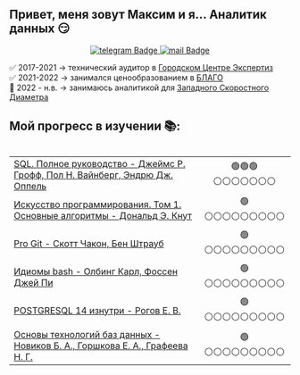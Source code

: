 


## Привет, меня зовут Максим и я... Аналитик данных :smirk:


<div id="badges"  align="center">
    <a href="https://t.me/NCH_SOKUR">
  <img src="https://img.shields.io/badge/telegram-blue?style=for-the-badge&logo=telegram&logoColor=white" alt="telegram Badge"/>
    </a>
    <a href="mailto:sokur.working@gmail.com">
  <img src="https://img.shields.io/badge/Gmail-D14836?style=for-the-badge&logo=gmail&logoColor=white" alt="mail Badge"/>
    </a>

</div>


✅ 2017-2021  → технический аудитор в [Городском Центре Экспертиз](https://www.gce.ru/)  
✅ 2021-2022  → занимался ценообразованием в [БЛАГО](https://www.gcblago.ru/)  
📍 2022 - н.в. → занимаюсь аналитикой для [Западного Скоростного Диаметра](https://nch-spb.com/)


## Мой прогресс в изучении :books::

<table align="left">
    <tr>
        <td align="left"> 
        <a href="https://www.livelib.ru/book/1001174728-sql-polnoe-rukovodstvo-dzhejms-r-groff?ysclid=loszbjt35b499844457" title="Страница на LiveLib.ru">SQL. Полное руководство - Джеймс Р. Грофф, Пол Н. Вайнберг, Эндрю Дж. Оппель</a> </td>
        <td align="center">🟢🟢🟢⚪️⚪️⚪️⚪️⚪️⚪️⚪️</td>
    </tr>
    <tr>
        <td align="left"><a href="https://www.livelib.ru/book/1000020456-iskusstvo-programmirovaniya-tom-1-osnovnye-algoritmy-donald-e-knut?ysclid=loszkucpb2230878264" title="Страница на LiveLib.ru">Искусство программирования. Том 1. Основные алгоритмы - Дональд Э. Кнут</a></td>
        <td align="center">🟢⚪️⚪️⚪️⚪️⚪️⚪️⚪️⚪️⚪️</td>
    </tr>
    <tr>
        <td align="left"><a href="https://www.livelib.ru/book/1001404711-pro-git-skott-chakon?ysclid=loszoaa0et993608384" title="Страница на LiveLib.ru">Pro Git - Скотт Чакон, Бен Штрауб</a></td>
        <td align="center">🟢⚪️⚪️⚪️⚪️⚪️⚪️⚪️⚪️⚪️</td>
    </tr>
    <tr>
        <td align="left"><a href="https://www.livelib.ru/book/1008424192-idiomy-bash-olbing-karl?ysclid=loszqiejlr957972485" title="Страница на LiveLib.ru">Идиомы bash - Олбинг Карл, Фоссен Джей Пи</a></td>
        <td align="center">🟢⚪️⚪️⚪️⚪️⚪️⚪️⚪️⚪️⚪️</td>
    </tr>
    <tr>
        <td align="left"><a href="https://www.livelib.ru/book/1007950006-postgresql-14-iznutri-rogov-egor-valerevich?ysclid=loszsfer6i838135630" title="Страница на LiveLib.ru">POSTGRESQL 14 изнутри - Рогов Е. В.</a></td>
        <td align="center">🟢⚪️⚪️⚪️⚪️⚪️⚪️⚪️⚪️⚪️</td>
    </tr>
    <tr>
        <td align="left"><a href="https://www.livelib.ru/book/1006159807-osnovy-tehnologij-baz-dannyh-ekaterina-gorshkova?ysclid=loszud0sx0923084856" title="Страница на LiveLib.ru">Основы технологий баз данных - Новиков Б. А., Горшкова Е. А., Графеева Н. Г.</a></td>
        <td align="center">🟢⚪️⚪️⚪️⚪️⚪️⚪️⚪️⚪️⚪️</td>
    </tr>    
</table>

